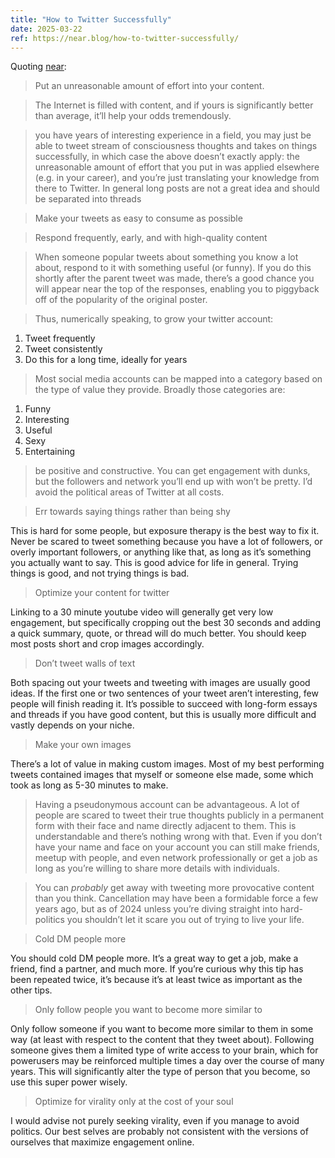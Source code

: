 ```yaml
---
title: "How to Twitter Successfully"
date: 2025-03-22
ref: https://near.blog/how-to-twitter-successfully/
---
```

Quoting [near](https://near.blog/how-to-twitter-successfully/):

> Put an unreasonable amount of effort into your content.

> The Internet is filled with content, and if yours is significantly better than average, it’ll help your odds tremendously.

> you have years of interesting experience in a field, you may just be able to tweet stream of consciousness thoughts and takes on things successfully, in which case the above doesn’t exactly apply: the unreasonable amount of effort that you put in was applied elsewhere (e.g. in your career), and you’re just translating your knowledge from there to Twitter. In general long posts are not a great idea and should be separated into threads

> Make your tweets as easy to consume as possible

> Respond frequently, early, and with high-quality content

> When someone popular tweets about something you know a lot about, respond to it with something useful (or funny). If you do this shortly after the parent tweet was made, there’s a good chance you will appear near the top of the responses, enabling you to piggyback off of the popularity of the original poster.

> Thus, numerically speaking, to grow your twitter account:

1.  Tweet frequently
2.  Tweet consistently
3.  Do this for a long time, ideally for years

> Most social media accounts can be mapped into a category based on the type of value they provide. Broadly those categories are:

1.  Funny
2.  Interesting
3.  Useful
4.  Sexy
5.  Entertaining

> be positive and constructive. You can get engagement with dunks, but the followers and network you’ll end up with won’t be pretty. I’d avoid the political areas of Twitter at all costs.

> Err towards saying things rather than being shy

This is hard for some people, but exposure therapy is the best way to fix it. Never be scared to tweet something because you have a lot of followers, or overly important followers, or anything like that, as long as it’s something you actually want to say. This is good advice for life in general. Trying things is good, and not trying things is bad.

> Optimize your content for twitter

Linking to a 30 minute youtube video will generally get very low engagement, but specifically cropping out the best 30 seconds and adding a quick summary, quote, or thread will do much better. You should keep most posts short and crop images accordingly.

> Don’t tweet walls of text

Both spacing out your tweets and tweeting with images are usually good ideas. If the first one or two sentences of your tweet aren’t interesting, few people will finish reading it. It’s possible to succeed with long-form essays and threads if you have good content, but this is usually more difficult and vastly depends on your niche.

> Make your own images

There’s a lot of value in making custom images. Most of my best performing tweets contained images that myself or someone else made, some which took as long as 5-30 minutes to make.

> Having a pseudonymous account can be advantageous. A lot of people are scared to tweet their true thoughts publicly in a permanent form with their face and name directly adjacent to them. This is understandable and there’s nothing wrong with that. Even if you don’t have your name and face on your account you can still make friends, meetup with people, and even network professionally or get a job as long as you’re willing to share more details with individuals.

> You can *probably* get away with tweeting more provocative content than you think. Cancellation may have been a formidable force a few years ago, but as of 2024 unless you’re diving straight into hard-politics you shouldn’t let it scare you out of trying to live your life.

> Cold DM people more

You should cold DM people more. It’s a great way to get a job, make a friend, find a partner, and much more. If you’re curious why this tip has been repeated twice, it’s because it’s at least twice as important as the other tips.

> Only follow people you want to become more similar to

Only follow someone if you want to become more similar to them in some way (at least with respect to the content that they tweet about). Following someone gives them a limited type of write access to your brain, which for powerusers may be reinforced multiple times a day over the course of many years. This will significantly alter the type of person that you become, so use this super power wisely.

> Optimize for virality only at the cost of your soul

I would advise not purely seeking virality, even if you manage to avoid politics. Our best selves are probably not consistent with the versions of ourselves that maximize engagement online.